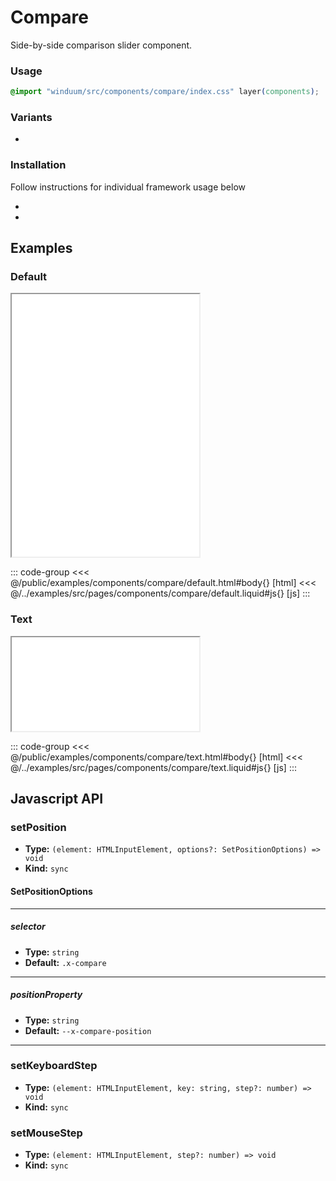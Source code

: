 # Compare
Side-by-side comparison slider component.

<ViewSourceGh href="https://github.com/winduum/winduum/blob/main/src/components/compare" />

### Usage

```css
@import "winduum/src/components/compare/index.css" layer(components);
```
### Variants
* <LinkGh name="default" path="components/compare" />

### Installation
Follow instructions for individual framework usage below

* <LinkGh name="winduum" url="https://github.com/winduum/winduum/blob/main/src/components/compare" />
* <LinkGh name="winduum-stimulus" url="https://github.com/winduum/winduum-stimulus/blob/main/components/compare" />

## Examples

### Default

<iframe onload="this.style.visibility = 'visible';" src="/examples/components/compare/default.html" style="height: 420px"></iframe>

::: code-group
<<< @/public/examples/components/compare/default.html#body{} [html]
<<< @/../examples/src/pages/components/compare/default.liquid#js{} [js]
:::

### Text

<iframe onload="this.style.visibility = 'visible';" src="/examples/components/compare/text.html"></iframe>

::: code-group
<<< @/public/examples/components/compare/text.html#body{} [html]
<<< @/../examples/src/pages/components/compare/text.liquid#js{} [js]
:::

## Javascript API

### setPosition

* **Type:** `(element: HTMLInputElement, options?: SetPositionOptions) => void`
* **Kind:** `sync`

#### SetPositionOptions

---

##### selector

* **Type:** `string`
* **Default:** `.x-compare`

---

##### positionProperty

* **Type:** `string`
* **Default:** `--x-compare-position`

---

### setKeyboardStep

* **Type:** `(element: HTMLInputElement, key: string, step?: number) => void`
* **Kind:** `sync`


### setMouseStep

* **Type:** `(element: HTMLInputElement, step?: number) => void`
* **Kind:** `sync`

